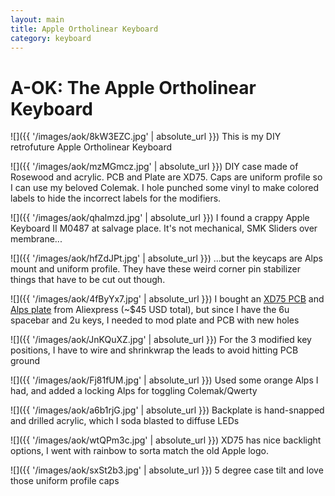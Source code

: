 ```yaml
---
layout: main
title: Apple Ortholinear Keyboard
category: keyboard
---
```


# A-OK: The Apple Ortholinear Keyboard

![]({{ '/images/aok/8kW3EZC.jpg' | absolute_url }})
This is my DIY retrofuture Apple Ortholinear Keyboard

![]({{ '/images/aok/mzMGmcz.jpg' | absolute_url }})
DIY case made of Rosewood and acrylic.  PCB and Plate are XD75.  Caps are uniform profile so I can use my beloved Colemak.  I hole punched some vinyl to make colored labels to hide the incorrect labels for the modifiers.

![]({{ '/images/aok/qhalmzd.jpg' | absolute_url }})
I found a crappy Apple Keyboard II M0487 at salvage place.  It's not mechanical, SMK Sliders over membrane...

![]({{ '/images/aok/hfZdJPt.jpg' | absolute_url }})
...but the keycaps are Alps mount and uniform profile.  They have these weird corner pin stabilizer things that have to be cut out though.

![]({{ '/images/aok/4fByYx7.jpg' | absolute_url }})
I bought an [XD75 PCB](https://www.aliexpress.com/store/product/xd75re-Custom-Mechanical-Keyboard-75-keys-TKG-TOOLS-Underglow-RGB-PCB-GH60-60-programmed-gh60-kle/3034003_32818745981.html) and [Alps plate](https://www.aliexpress.com/store/product/alps-stainless-steel-plate-for-xd75am-xd75-60-custom-keyboard-Mechanical-Keyboard-Plate-support-xd75am-alps/3034003_32831072285.html) from Aliexpress (~$45 USD total), but since I have the 6u spacebar and 2u keys,  I needed to mod plate and PCB with new holes

![]({{ '/images/aok/JnKQuXZ.jpg' | absolute_url }})
For the 3 modified key positions, I have to wire and shrinkwrap the leads to avoid hitting PCB ground

![]({{ '/images/aok/Fj81fUM.jpg' | absolute_url }})
Used some orange Alps I had, and added a locking Alps for toggling Colemak/Qwerty

![]({{ '/images/aok/a6b1rjG.jpg' | absolute_url }})
Backplate is hand-snapped and drilled acrylic, which I soda blasted to diffuse LEDs

![]({{ '/images/aok/wtQPm3c.jpg' | absolute_url }})
XD75 has nice backlight options, I went with rainbow to sorta match the old Apple logo.

![]({{ '/images/aok/sxSt2b3.jpg' | absolute_url }})
5 degree case tilt and love those uniform profile caps